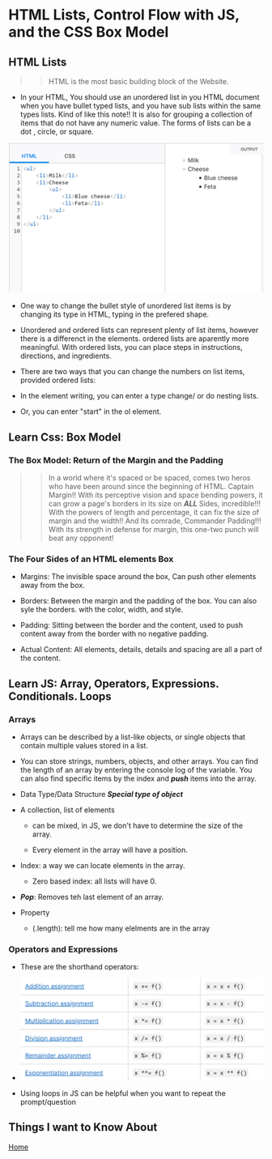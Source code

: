 # HTML Lists, Control Flow with JS, and the CSS Box Model

## HTML Lists

>> HTML is the most basic building block of the Website.

- In your HTML, You should use an unordered list in you HTML document when you have bullet typed lists, and you have sub lists within the same types lists. Kind of like this note!! It is also for grouping a collection of items that do not have any numeric value. The forms of lists can be a dot , circle, or square.

![Example](Images/Unordered%20Lists%20Example.png)

- One way to change the bullet style of unordered list items is by changing its type in HTML, typing in the prefered shape.

- Unordered and ordered lists can represent plenty of list items, however there is a differenct in the elements. ordered lists are aparently more meaningful. With ordered lists, you can place steps in instructions, directions, and ingredients.

- There are two ways that you can change the numbers on list items, provided ordered lists:

- In the element writing, you can enter a type change/ or do nesting lists.

- Or, you can enter "start" in the ol element.

## Learn Css: Box Model

### The Box Model: Return of the Margin and the Padding

>> In a world where it's spaced or be spaced, comes two heros who have been around since the beginning of HTML. Captain Margin!! With its perceptive vision and space bending powers, it can grow a page's borders in its size on ***ALL*** Sides, incredible!!! With the powers of length and percentage, it can fix the size of margin and the width!! And Its comrade, Commander Padding!!! With its strength in defense for margin, this one-two punch will beat any opponent!

### The Four Sides of an HTML elements Box

- Margins: The invisible space around the box, Can push other elements away from the box.

- Borders: Between the margin and the padding of the box. You can also syle the borders. with the color, width, and style.

- Padding: Sitting between the border and the content, used to push content away from the border with no negative padding.

- Actual Content: All elements, details, details and spacing are all a part of the content.

## Learn JS: Array, Operators, Expressions. Conditionals. Loops

### Arrays

- Arrays can be described by a list-like objects, or single objects that contain multiple values stored in a list.

- You can store strings, numbers, objects, and other arrays. You can find the length of an array by entering the console log of the variable. You can also find specific items by the index and ***push*** items into the array.

- Data Type/Data Structure ***Special type of object***

- A collection, list of elements

  - can be mixed, in JS, we don't have to determine the size of the array.

  - Every element in the array will have a position.

- Index: a way we can locate elements in the array.

  - Zero based index: all lists will have 0.

- ***Pop***: Removes teh last element of an array.

- Property
  
  - (.length): tell me how many elelments are in the array

### Operators and Expressions

- These are the shorthand operators:

- ![Example](Images/Shorthand%20Operators%20.png)

- Using loops in JS can be helpful when you want to repeat the prompt/question

## Things I want to Know About

[Home](https://keelen-fisher.github.io/new-repository/)